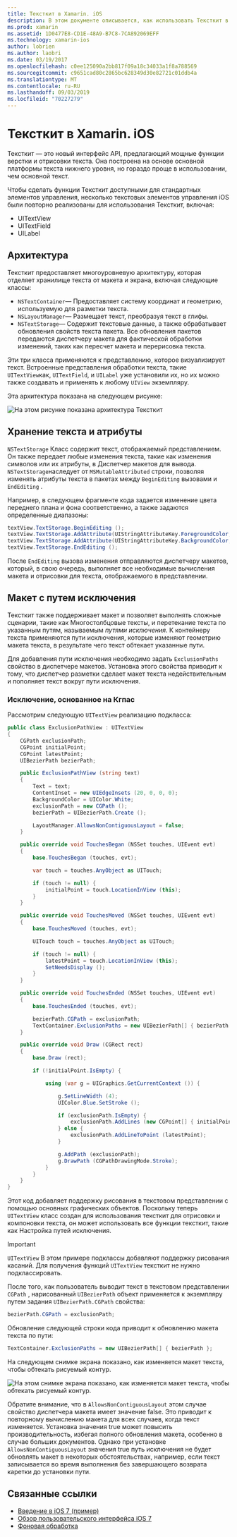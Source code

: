 ```yaml
---
title: Тексткит в Xamarin. iOS
description: В этом документе описывается, как использовать Тексткит в Xamarin. iOS. Тексткит предоставляет мощные функции верстки и отрисовки текста.
ms.prod: xamarin
ms.assetid: 1D0477E8-CD1E-48A9-B7C8-7CA892069EFF
ms.technology: xamarin-ios
author: lobrien
ms.author: laobri
ms.date: 03/19/2017
ms.openlocfilehash: c0ee125090a2bb817f09a18c34033a1f8a788569
ms.sourcegitcommit: c9651cad80c2865bc628349d30e82721c01ddb4a
ms.translationtype: MT
ms.contentlocale: ru-RU
ms.lasthandoff: 09/03/2019
ms.locfileid: "70227279"
---
```

# <a name="textkit-in-xamarinios"></a>Тексткит в Xamarin. iOS

Тексткит — это новый интерфейс API, предлагающий мощные функции верстки и отрисовки текста. Она построена на основе основной платформы текста нижнего уровня, но гораздо проще в использовании, чем основной текст.

Чтобы сделать функции Тексткит доступными для стандартных элементов управления, несколько текстовых элементов управления iOS были повторно реализованы для использования Тексткит, включая:

- UITextView
- UITextField
- UILabel

## <a name="architecture"></a>Архитектура

Тексткит предоставляет многоуровневую архитектуру, которая отделяет хранилище текста от макета и экрана, включая следующие классы:

- `NSTextContainer`— Предоставляет систему координат и геометрию, используемую для разметки текста.
- `NSLayoutManager`— Размещает текст, преобразуя текст в глифы.
- `NSTextStorage`— Содержит текстовые данные, а также обрабатывает обновления свойств текста пакета. Все обновления пакетов передаются диспетчеру макета для фактической обработки изменений, таких как пересчет макета и перерисовка текста.


Эти три класса применяются к представлению, которое визуализирует текст. Встроенные представления обработки текста, такие `UITextView`как, `UITextField`, и `UILabel` уже установили их, но их можно также создавать и применять к любому `UIView` экземпляру.

Эта архитектура показана на следующем рисунке:

 ![](textkit-images/textkitarch.png "На этом рисунке показана архитектура Тексткит")

## <a name="text-storage-and-attributes"></a>Хранение текста и атрибуты

`NSTextStorage` Класс содержит текст, отображаемый представлением. Он также передает любые изменения текста, такие как изменения символов или их атрибуты, в Диспетчер макетов для вывода. `NSTextStorage`наследует от `MSMutableAttributed` строки, позволяя изменять атрибуты текста в пакетах между `BeginEditing` вызовами и `EndEditing` .

Например, в следующем фрагменте кода задается изменение цвета переднего плана и фона соответственно, а также задаются определенные диапазоны:

```csharp
textView.TextStorage.BeginEditing ();
textView.TextStorage.AddAttribute(UIStringAttributeKey.ForegroundColor, UIColor.Green, new NSRange(200, 400));
textView.TextStorage.AddAttribute(UIStringAttributeKey.BackgroundColor, UIColor.Black, new NSRange(210, 300));
textView.TextStorage.EndEditing ();
```

После `EndEditing` вызова изменения отправляются диспетчеру макетов, который, в свою очередь, выполняет все необходимые вычисления макета и отрисовки для текста, отображаемого в представлении.

## <a name="layout-with-exclusion-path"></a>Макет с путем исключения

Тексткит также поддерживает макет и позволяет выполнять сложные сценарии, такие как Многостолбцовые тексты, и перетекание текста по указанным путям, называемым *путями исключения*. К контейнеру текста применяются пути исключения, которые изменяют геометрию макета текста, в результате чего текст обтекает указанные пути.

Для добавления пути исключения необходимо задать `ExclusionPaths` свойство в диспетчере макетов. Установка этого свойства приводит к тому, что диспетчер разметки сделает макет текста недействительным и пополняет текст вокруг пути исключения.

### <a name="exclusion-based-on-a-cgpath"></a>Исключение, основанное на Кгпас

Рассмотрим следующую `UITextView` реализацию подкласса:

```csharp
public class ExclusionPathView : UITextView
{
    CGPath exclusionPath;
    CGPoint initialPoint;
    CGPoint latestPoint;
    UIBezierPath bezierPath;

    public ExclusionPathView (string text)
    {
        Text = text;
        ContentInset = new UIEdgeInsets (20, 0, 0, 0);
        BackgroundColor = UIColor.White;
        exclusionPath = new CGPath ();
        bezierPath = UIBezierPath.Create ();

        LayoutManager.AllowsNonContiguousLayout = false;
    }

    public override void TouchesBegan (NSSet touches, UIEvent evt)
    {
        base.TouchesBegan (touches, evt);

        var touch = touches.AnyObject as UITouch;

        if (touch != null) {
            initialPoint = touch.LocationInView (this);
        }
    }

    public override void TouchesMoved (NSSet touches, UIEvent evt)
    {
        base.TouchesMoved (touches, evt);

        UITouch touch = touches.AnyObject as UITouch;

        if (touch != null) {
            latestPoint = touch.LocationInView (this);
            SetNeedsDisplay ();
        }
    }

    public override void TouchesEnded (NSSet touches, UIEvent evt)
    {
        base.TouchesEnded (touches, evt);

        bezierPath.CGPath = exclusionPath;
        TextContainer.ExclusionPaths = new UIBezierPath[] { bezierPath };
    }

    public override void Draw (CGRect rect)
    {
        base.Draw (rect);

        if (!initialPoint.IsEmpty) {

            using (var g = UIGraphics.GetCurrentContext ()) {

                g.SetLineWidth (4);
                UIColor.Blue.SetStroke ();

                if (exclusionPath.IsEmpty) {
                    exclusionPath.AddLines (new CGPoint[] { initialPoint, latestPoint });
                } else {
                    exclusionPath.AddLineToPoint (latestPoint);
                }

                g.AddPath (exclusionPath);
                g.DrawPath (CGPathDrawingMode.Stroke);
            }
        }
    }
}
```

Этот код добавляет поддержку рисования в текстовом представлении с помощью основных графических объектов. Поскольку теперь `UITextView` класс создан для использования тексткит для отрисовки и компоновки текста, он может использовать все функции тексткит, такие как Настройка путей исключения.

> [!IMPORTANT]
> `UITextView` В этом примере подклассы добавляют поддержку рисования касаний. Для получения функций `UITextView` тексткит не нужно подклассировать.



После того, как пользователь выводит текст в текстовом представлении `CGPath` , нарисованный `UIBezierPath` объект применяется к экземпляру путем задания `UIBezierPath.CGPath` свойства:

```csharp
bezierPath.CGPath = exclusionPath;
```

Обновление следующей строки кода приводит к обновлению макета текста по пути:

```csharp
TextContainer.ExclusionPaths = new UIBezierPath[] { bezierPath };
```

На следующем снимке экрана показано, как изменяется макет текста, чтобы обтекать рисуемый контур.

<!-- ![](textkit-images/exclusionpath1.png "This screenshot illustrates how the text layout changes to flow around the drawn path")-->
![](textkit-images/exclusionpath2.png "На этом снимке экрана показано, как изменяется макет текста, чтобы обтекать рисуемый контур.")

Обратите внимание, что в `AllowsNonContiguousLayout` этом случае свойство диспетчера макета имеет значение false. Это приводит к повторному вычислению макета для всех случаев, когда текст изменяется. Установка значения true может повысить производительность, избегая полного обновления макета, особенно в случае больших документов. Однако при установке `AllowsNonContiguousLayout` значения true путь исключения не будет обновлять макет в некоторых обстоятельствах, например, если текст записывается во время выполнения без завершающего возврата каретки до установки пути.


## <a name="related-links"></a>Связанные ссылки

- [Введение в iOS 7 (пример)](https://docs.microsoft.com/samples/xamarin/ios-samples/introtoios7)
- [Обзор пользовательского интерфейса iOS 7](~/ios/platform/introduction-to-ios7/ios7-ui.md)
- [Фоновая обработка](~/ios/app-fundamentals/backgrounding/index.md)
